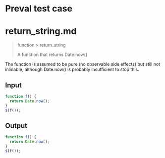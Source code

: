 # Preval test case

# return_string.md

> function > return_string
>
> A function that returns Date.now()

The function is assumed to be pure (no observable side effects) but still not inlinable, although Date.now() is probably insufficient to stop this.

## Input

`````js filename=intro
function f() {
  return Date.now();
}
$(f());
`````

## Output

`````js filename=intro
function f() {
  return Date.now();
}
$(f());
`````
